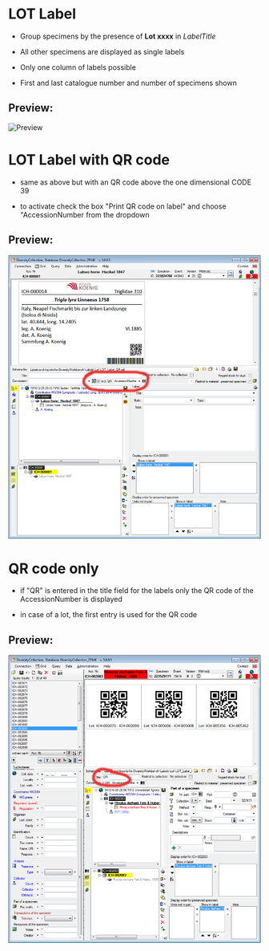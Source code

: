 LOT Label
==================

- Group specimens by the presence of **Lot xxxx** in *LabelTitle*

- All other specimens are displayed as single labels

- Only one column of labels possible

- First and last catalogue number and number of specimens shown

Preview:
---------

![Preview](https://github.com/ZFMK/Labels-and-Imports-for-DiversityWorkbench/blob/screenshots/preview/preview_lot.png)


LOT Label with QR code
==================
- same as above but with an QR code above the one dimensional CODE 39

- to activate check the box "Print QR code on label" and choose "AccessionNumber from the dropdown

Preview:
---------

![Preview](https://github.com/ZFMK/Labels-and-Imports-for-DiversityWorkbench/blob/screenshots/preview/preview_lot_qr_in_dc_marked.png)


QR code only
==================
- if "QR" is entered in the title field for the labels only the QR code of the AccessionNumber is displayed

- in case of a lot, the first entry is used for the QR code

Preview:
---------

![Preview](https://github.com/ZFMK/Labels-and-Imports-for-DiversityWorkbench/blob/screenshots/preview/preview_lot_qr_only_in_dc_marked.png)
